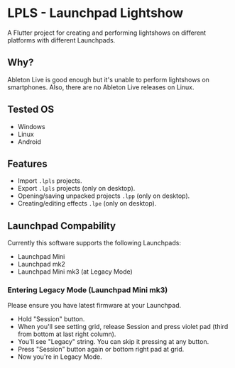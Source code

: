# LPLS - Launchpad Lightshow

A Flutter project for creating and performing lightshows on different platforms with different Launchpads.

## Why?

Ableton Live is good enough but it's unable to perform lightshows on smartphones. Also, there are no Ableton Live releases on Linux.

## Tested OS

- Windows
- Linux
- Android

## Features

- Import `.lpls` projects.
- Export `.lpls` projects (only on desktop).
- Opening/saving unpacked projects `.lpp` (only on desktop).
- Creating/editing effects `.lpe` (only on desktop).

## Launchpad Compability

Currently this software supports the following Launchpads:

- Launchpad Mini
- Launchpad mk2
- Launchpad Mini mk3 (at Legacy Mode)

### Entering Legacy Mode (Launchpad Mini mk3)

Please ensure you have latest firmware at your Launchpad.

- Hold "Session" button.
- When you'll see setting grid, release Session and press violet pad (third from bottom at last right column).
- You'll see "Legacy" string. You can skip it pressing at any button.
- Press "Session" button again or bottom right pad at grid.
- Now you're in Legacy Mode.
